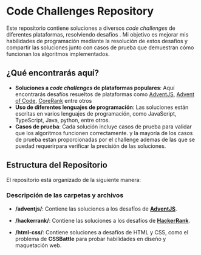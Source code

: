 # Code Challenges Repository

Este repositorio contiene soluciones a diversos *code challenges* de diferentes plataformas, resolviendo desafíos . Mi objetivo es mejorar mis habilidades de programación mediante la resolución de estos desafíos y compartir las soluciones junto con casos de prueba que demuestran cómo funcionan los algoritmos implementados.

## ¿Qué encontrarás aquí?

- **Soluciones a *code challenges* de plataformas populares**: Aquí encontrarás desafíos resueltos de plataformas como [AdventJS](https://adventjs.dev/), [Advent of Code](https://adventofcode.com/), [CoreRank](https://www.hackerrank.com/) entre otros
- **Uso de diferentes lenguajes de programación**: Las soluciones están escritas en varios lenguajes de programación, como JavaScript, TypeScript, Java, python, entre otros.
- **Casos de prueba**: Cada solución incluye casos de prueba para validar que los algoritmos funcionen correctamente. y la mayoría de los  casos de prueba estan proporcionadas por el challenge ademas de las que se puedad requerirpara  verificar la precisión de las soluciones.

## Estructura del Repositorio

El repositorio está organizado de la siguiente manera:

### Descripción de las carpetas y archivos

- **/adventjs/**: Contiene las soluciones a los desafíos de  [**AdventJS**](adventjs/README.md). 
- **/hackerrank/**: Contiene las soluciones a los desafíos de [**HackerRank**](hackerrank/README.md).

- **/html-css/**: Contiene soluciones a desafíos de HTML y CSS, como el problema de **CSSBattle** para probar habilidades en diseño y maquetación web.

